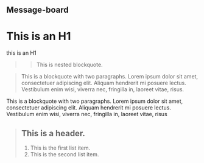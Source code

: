 ## Message-board

This is an H1
=============
this is an H1

> > This is nested blockquote.

> This is a blockquote with two paragraphs. Lorem ipsum dolor sit amet,
consectetuer adipiscing elit. Aliquam hendrerit mi posuere lectus.
Vestibulum enim wisi, viverra nec, fringilla in, laoreet vitae, risus.

This is a blockquote with two paragraphs. Lorem ipsum dolor sit amet,
consectetuer adipiscing elit. Aliquam hendrerit mi posuere lectus.
Vestibulum enim wisi, viverra nec, fringilla in, laoreet vitae, risus

> ## This is a header.
> 
> 1.   This is the first list item.
> 2.   This is the second list item.
